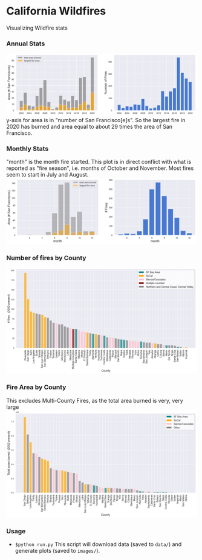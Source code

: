 # California Wildfires
Visualizing Wildfire stats
  
### Annual Stats
![Annual Stats](https://github.com/araval/wildfires/blob/master/images/2020-09-12-annual-stats.png)
y-axis for area is in "number of San Francisco[e]s". So the largest fire in 2020 has burned and area equal to about 29 times the area of San Francisco.
  
### Monthly Stats
"month" is the month fire started. This plot is in direct conflict with what is reported as "fire season", i.e. months of October and November. Most fires seem to start in July and August.
![Monthly Stats](https://github.com/araval/wildfires/blob/master/images/2020-09-12-monthly-stats.png)
  
### Number of fires by County
![Number of fires by County](https://github.com/araval/wildfires/blob/master/images/2020-09-12-county-num-fires.png)
  
### Fire Area by County
This excludes Multi-County Fires, as the total area burned is very, very large
![Fire area by County](https://github.com/araval/wildfires/blob/master/images/2020-09-12-county-fire-area.png)


### Usage

- ```$python run.py``` 
This script will download data (saved to ```data/```) and generate plots (saved to ```images/```). 
